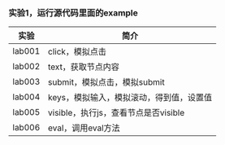 ### 实验1，运行源代码里面的example

|实验|简介|
|---|---|
|lab001|click，模拟点击|
|lab002|text，获取节点内容|
|lab003|submit，模拟点击，模拟submit|
|lab004|keys，模拟输入，模拟滚动，得到值，设置值|
|lab005|visible，执行js，查看节点是否visible|
|lab006|eval，调用eval方法|